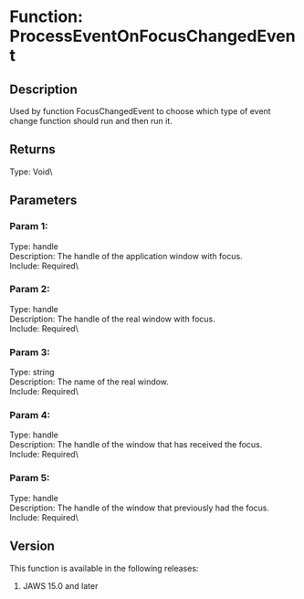 # Function: ProcessEventOnFocusChangedEvent

## Description

Used by function FocusChangedEvent to choose which type of event change
function should run and then run it.

## Returns

Type: Void\

## Parameters

### Param 1:

Type: handle\
Description: The handle of the application window with focus.\
Include: Required\

### Param 2:

Type: handle\
Description: The handle of the real window with focus.\
Include: Required\

### Param 3:

Type: string\
Description: The name of the real window.\
Include: Required\

### Param 4:

Type: handle\
Description: The handle of the window that has received the focus.\
Include: Required\

### Param 5:

Type: handle\
Description: The handle of the window that previously had the focus.\
Include: Required\

## Version

This function is available in the following releases:

1.  JAWS 15.0 and later
